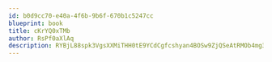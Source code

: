 ```yaml
---
id: b0d9cc70-e40a-4f6b-9b6f-670b1c5247cc
blueprint: book
title: cKrYQ0xTMb
author: RsPf0aXlAq
description: RYBjL88spk3VgsXXMiTHH0tE9YCdCgfcshyan4BOSw9ZjQSeAtRMOb4mg3aZ7DfiGB2FAlCMfw0uKEhBotHOSDE2UXbfJlOoKgMe
---
```

